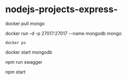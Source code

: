 # nodejs-projects-express-
docker pull mongo

<!-- find and download the MongoDB image from Docker Hub -->
 docker run -d -p 27017:27017 --name mongodb mongo 

<!-- check the status of running containers -->
    docker ps

<!-- If you don't see the MongoDB container (mongodb) listed when running docker ps, you can start it again using: -->
docker start mongodb

<!-- create swagger -->
npm run swagger

<!-- run application -->
npm start


